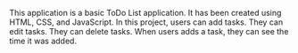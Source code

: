 This application is a basic ToDo List application. It has been created using HTML, CSS, and JavaScript.
In this project, users can add tasks. They can edit tasks. They can delete tasks. When users adds a task, they can see the time it was added.
